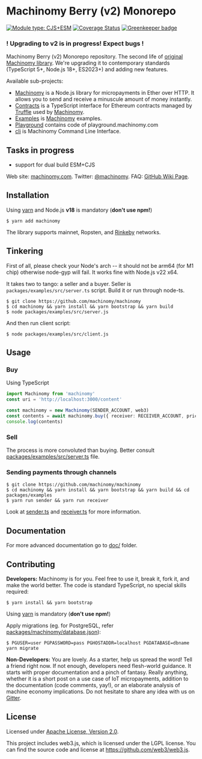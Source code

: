 # Machinomy Berry (v2) Monorepo 
[![Module type: CJS+ESM](https://img.shields.io/badge/module%20type-cjs%2Besm-brightgreen)]()
[![Coverage Status][codecov-img]][codecov]
[![Greenkeeper badge](https://badges.greenkeeper.io/machinomy/machinomy.svg)](https://greenkeeper.io/)

[codecov]: https://codecov.io/gh/machinomy/machinomy
[codecov-img]: https://codecov.io/gh/machinomy/machinomy/branch/master/graph/badge.svg

### ! Upgrading to v2 is in progress! Expect bugs !

Machinomy Berry (v2) Monorepo repository. The second life of [original Machinomy library](https://github.com/machinomy/machinomy).
We're upgrading it to contemporary standards (TypeScript 5+, Node.js 18+, ES2023+) and adding new features.

Available sub-projects:
- [Machinomy](packages/machinomy) is a Node.js library for micropayments in Ether over HTTP. It allows you to send and receive a minuscule amount of money instantly.
- [Contracts](packages/contracts) is a TypeScript interface for Ethereum contracts managed by [Truffle](https://github.com/trufflesuite/truffle) used by [Machinomy](packages/machinomy).
- [Examples](packages/examples) is [Machinomy](packages/machinomy) examples.
- [Playground](packages/playground) contains code of playground.machinomy.com
- [cli](packages/cli) is Machinomy Command Line Interface.


## Tasks in progress

- support for dual build ESM+CJS

Web site: [machinomy.com](http://machinomy.com).
Twitter: [@machinomy](http://twitter.com/machinomy).
FAQ: [GitHub Wiki Page](https://github.com/machinomy/machinomy/wiki/Frequently-Asked-Questions).

## Installation

Using [yarn](https://yarnpkg.com/lang/en/) and Node.js **v18** is mandatory (**don't use npm!**)

    $ yarn add machinomy

The library supports mainnet, Ropsten, and [Rinkeby](https://www.rinkeby.io/) networks.

## Tinkering

First of all, please check your Node's arch -- it should not be arm64 (for M1 chip) otherwise node-gyp will fail. 
It works fine with Node.js v22 x64.


It takes two to tango: a seller and a buyer. Seller is `packages/examples/src/server.ts` script. Build it or run through node-ts.
```
$ git clone https://github.com/machinomy/machinomy
$ cd machinomy && yarn install && yarn bootstrap && yarn build
$ node packages/examples/src/server.js
```

And then run client script:

```
$ node packages/examples/src/client.js
```

## Usage

### Buy

Using TypeScript

```typescript
import Machinomy from 'machinomy'
const uri = 'http://localhost:3000/content'

const machinomy = new Machinomy(SENDER_ACCOUNT, web3)
const contents = await machinomy.buy({ receiver: RECEIVER_ACCOUNT, price: 100, gateway: 'http://localhost:3001/accept' })
console.log(contents)
```

### Sell

The process is more convoluted than buying. Better consult [packages/examples/src/server.ts](packages/examples/src/server.ts) file.

### Sending payments through channels

```
$ git clone https://github.com/machinomy/machinomy
$ cd machinomy && yarn install && yarn bootstrap && yarn build && cd packages/examples
$ yarn run sender && yarn run receiver
```

Look at [sender.ts](packages/examples/src/sender.ts) and [receiver.ts](packages/examples/src/receiver.ts) for more information.

## Documentation

For more advanced documentation go to [doc/](doc/) folder.

## Contributing

**Developers:** Machinomy is for you. Feel free to use it, break it, fork it, and make the world better. The code is standard TypeScript, no special skills required:

    $ yarn install && yarn bootstrap

Using [yarn](https://yarnpkg.com/lang/en/) is mandatory (**don't use npm!**)

Apply migrations (eg. for PostgreSQL, refer [packages/machinomy/database.json](packages/machinomy/database.json)):

    $ PGUSER=user PGPASSWORD=pass PGHOSTADDR=localhost PGDATABASE=dbname yarn migrate

**Non-Developers:** You are lovely. As a starter, help us spread the word! Tell a friend right now.
If not enough, developers need flesh-world guidance. It starts with proper documentation and a pinch of fantasy.
Really anything, whether it is a short post on a use case of IoT micropayments, addition to the documentation (code comments, yay!),
or an elaborate analysis of machine economy implications. Do not hesitate to share any idea with us on [Gitter](https://gitter.im/machinomy/machinomy).

## License

Licensed under [Apache License, Version 2.0](https://www.apache.org/licenses/LICENSE-2.0).

This project includes web3.js, which is licensed under the LGPL license.
You can find the source code and license at https://github.com/web3/web3.js.
